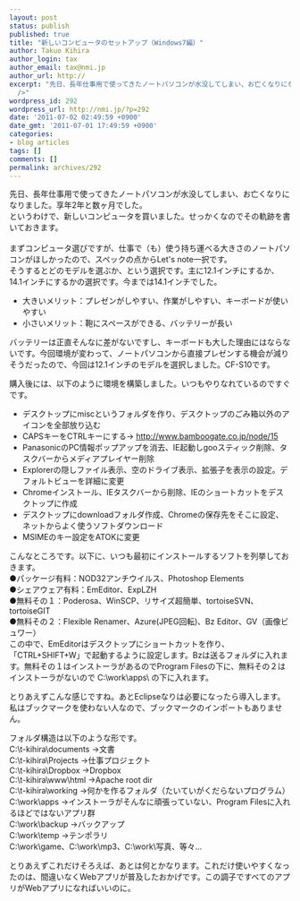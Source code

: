```yaml
---
layout: post
status: publish
published: true
title: "新しいコンピュータのセットアップ（Windows7編）"
author: Takuo Kihira
author_login: tax
author_email: tax@nmi.jp
author_url: http://
excerpt: "先日、長年仕事用で使ってきたノートパソコンが水没してしまい、お亡くなりになりました。享年2年と数ヶ月でした。<br />というわけで、新しいコンピュータを買いました。せっかくなのでその軌跡を書いておきます。<br
  />"
wordpress_id: 292
wordpress_url: http://nmi.jp/?p=292
date: '2011-07-02 02:49:59 +0900'
date_gmt: '2011-07-01 17:49:59 +0900'
categories:
- blog articles
tags: []
comments: []
permalink: archives/292
---
```

<p>先日、長年仕事用で使ってきたノートパソコンが水没してしまい、お亡くなりになりました。享年2年と数ヶ月でした。<br />
というわけで、新しいコンピュータを買いました。せっかくなのでその軌跡を書いておきます。<br />
<a id="more"></a><a id="more-292"></a><br />
まずコンピュータ選びですが、仕事で（も）使う持ち運べる大きさのノートパソコンがほしかったので、スペックの点からLet's note一択です。<br />
そうするとどのモデルを選ぶか、という選択です。主に12.1インチにするか、14.1インチにするかの選択です。今までは14.1インチでした。</p>
<ul>
<li>大きいメリット：プレゼンがしやすい、作業がしやすい、キーボードが使いやすい</li>
<li>小さいメリット：鞄にスペースができる、バッテリーが長い</li>
</ul>
<p>バッテリーは正直そんなに差がないですし、キーボードも大した理由にはならないです。今回環境が変わって、ノートパソコンから直接プレゼンする機会が減りそうだったので、今回は12.1インチのモデルを選択しました。CF-S10です。</p>
<p>購入後には、以下のように環境を構築しました。いつもやりなれているのですぐです。</p>
<ul>
<li>デスクトップにmiscというフォルダを作り、デスクトップのごみ箱以外のアイコンを全部放り込む</li>
<li>CAPSキーをCTRLキーにする→ <a href="http://www.bamboogate.co.jp/node/15" target="_blank">http://www.bamboogate.co.jp/node/15</a></li>
<li>PanasonicのPC情報ポップアップを消去、IE起動しgooスティック削除、タスクバーからメディアプレイヤー削除</li>
<li>Explorerの隠しファイル表示、空のドライブ表示、拡張子を表示の設定。デフォルトビューを詳細に変更</li>
<li>Chromeインストール、IEタスクバーから削除、IEのショートカットをデスクトップに作成</li>
<li>デスクトップにdownloadフォルダ作成、Chromeの保存先をそこに設定、ネットからよく使うソフトダウンロード</li>
<li>MSIMEのキー設定をATOKに変更</li>
</ul>
<p>こんなところです。以下に、いつも最初にインストールするソフトを列挙しておきます。<br />
●パッケージ有料：NOD32アンチウイルス、Photoshop Elements<br />
●シェアウェア有料：EmEditor、ExpLZH<br />
●無料その１：Poderosa、WinSCP、リサイズ超簡単、tortoiseSVN、tortoiseGIT<br />
●無料その２：Flexible Renamer、Azure(JPEG回転)、Bz Editor、GV（画像ビュワー）<br />
この中で、EmEditorはデスクトップにショートカットを作り、「CTRL+SHIFT+W」で起動するように設定します。Bzは送るフォルダに入れます。無料その１はインストーラがあるのでProgram Filesの下に、無料その２はインストーラがないので C:\work\apps\ の下に入れます。</p>
<p>とりあえずこんな感じですね。あとEclipseなりは必要になったら導入します。私はブックマークを使わない人なので、ブックマークのインポートもありません。</p>
<p>フォルダ構造は以下のような形です。<br />
C:\t-kihira\documents →文書<br />
C:\t-kihira\Projects →仕事プロジェクト<br />
C:\t-kihira\Dropbox →Dropbox<br />
C:\t-kihira\www\html →Apache root dir<br />
C:\t-kihira\working →何かを作るフォルダ（たいていがくだらないプログラム）<br />
C:\work\apps →インストーラがそんなに頑張っていない、Program Filesに入れるほどではないアプリ群<br />
C:\work\backup →バックアップ<br />
C:\work\temp →テンポラリ<br />
C:\work\game、C:\work\mp3、C:\work\写真、等々…</p>
<p>とりあえずこれだけそろえば、あとは何とかなります。これだけ使いやすくなったのは、間違いなくWebアプリが普及したおかげです。この調子ですべてのアプリがWebアプリになればいいのに。</p>
